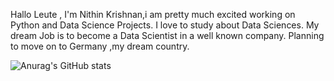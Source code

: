 
Hallo Leute , I'm  Nithin Krishnan,i am pretty much excited working on Python and Data Science Projects. I love to study about Data Sciences. My dream Job is to become a Data Scientist in a well known company. Planning to move on to Germany ,my dream country.


![Anurag's GitHub stats](https://github-readme-stats.vercel.app/api?username=nitinkrishnan&show_icons=true&theme=midnight-purple)
